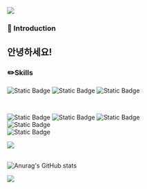 
<img src="https://capsule-render.vercel.app/api?type=waving&color=D6E4EA&height=150&section=header" />

### 👋 Introduction
## 안녕하세요! 

### ✏️Skills

![Static Badge](https://img.shields.io/badge/React-%2361DAFB?logo=react&logoColor=%23FFFFFF)
![Static Badge](https://img.shields.io/badge/HTML-%23E34F26?logo=html5&logoColor=white)
![Static Badge](https://img.shields.io/badge/CSS-%231572B6?logo=css3&logoColor=white)

<br/>

![Static Badge](https://img.shields.io/badge/Python3-3776AB?logo=Python&logoColor=%23FFFFFF) ![Static Badge](https://img.shields.io/badge/Flask-000000?logo=Flask&logoColor=%23FFFFFF)
![Static Badge](https://img.shields.io/badge/MySQL-%234479A1?logo=mysql&logoColor=white)
<br/>
![Static Badge](https://img.shields.io/badge/AmazonAWS-232F3E?style=flat-square&logo=amazonaws&logoColor=white)
<br/>
![Static Badge](https://img.shields.io/badge/GitHub%20Actions-2088FF?logo=Github%20Actions&logoColor=FFFFFF)

<img src="https://github-readme-stats.vercel.app/api/top-langs/?username=Kwak-Minju&layout=compact"><br><br>

![Anurag's GitHub stats](https://github-readme-stats.vercel.app/api?username=Kwak-Minju&show_icons=true&theme=shadow_blue)

<img src="https://capsule-render.vercel.app/api?type=waving&color=D6E4EA&height=150&section=footer" />







<!--
**Kwak-Minju/Kwak-Minju** is a ✨ _special_ ✨ repository because its `README.md` (this file) appears on your GitHub profile.

Here are some ideas to get you started:

- 🔭 I’m currently working on ...
- 🌱 I’m currently learning ...
- 👯 I’m looking to collaborate on ...
- 🤔 I’m looking for help with ...
- 💬 Ask me about ...
- 📫 How to reach me: ...
- 😄 Pronouns: ...
- ⚡ Fun fact: ...
-->

